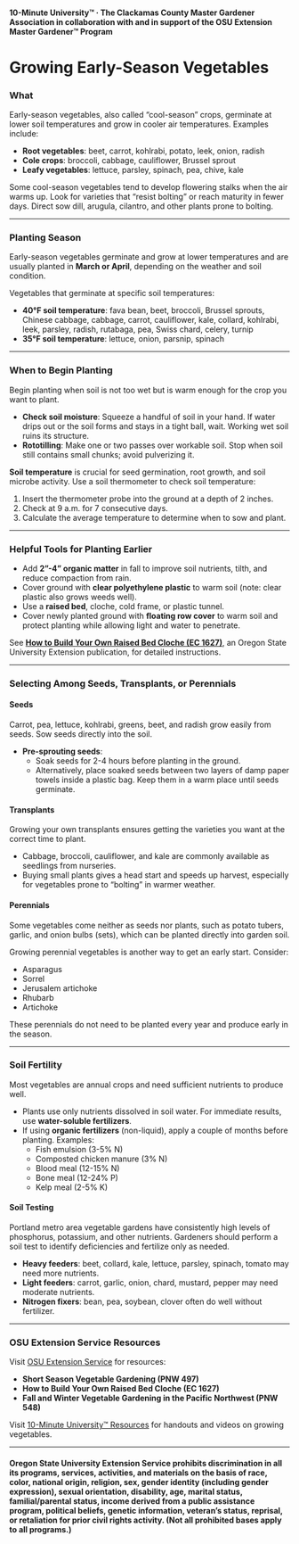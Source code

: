 #### 10-Minute University™ · The Clackamas County Master Gardener Association in collaboration with and in support of the OSU Extension Master Gardener™ Program

# Growing Early-Season Vegetables

### What

Early-season vegetables, also called “cool-season” crops, germinate at lower soil temperatures and grow in cooler air temperatures. Examples include:

- **Root vegetables**: beet, carrot, kohlrabi, potato, leek, onion, radish
- **Cole crops**: broccoli, cabbage, cauliflower, Brussel sprout
- **Leafy vegetables**: lettuce, parsley, spinach, pea, chive, kale

Some cool-season vegetables tend to develop flowering stalks when the air warms up. Look for varieties that “resist bolting” or reach maturity in fewer days. Direct sow dill, arugula, cilantro, and other plants prone to bolting.

---

### Planting Season

Early-season vegetables germinate and grow at lower temperatures and are usually planted in **March or April**, depending on the weather and soil condition.

Vegetables that germinate at specific soil temperatures:

- **40°F soil temperature**: fava bean, beet, broccoli, Brussel sprouts, Chinese cabbage, cabbage, carrot, cauliflower, kale, collard, kohlrabi, leek, parsley, radish, rutabaga, pea, Swiss chard, celery, turnip
- **35°F soil temperature**: lettuce, onion, parsnip, spinach

---

### When to Begin Planting

Begin planting when soil is not too wet but is warm enough for the crop you want to plant.

- **Check soil moisture**: Squeeze a handful of soil in your hand. If water drips out or the soil forms and stays in a tight ball, wait. Working wet soil ruins its structure.
- **Rototilling**: Make one or two passes over workable soil. Stop when soil still contains small chunks; avoid pulverizing it.

**Soil temperature** is crucial for seed germination, root growth, and soil microbe activity. Use a soil thermometer to check soil temperature:

1. Insert the thermometer probe into the ground at a depth of 2 inches.
2. Check at 9 a.m. for 7 consecutive days.
3. Calculate the average temperature to determine when to sow and plant.

---

### Helpful Tools for Planting Earlier

- Add **2”-4” organic matter** in fall to improve soil nutrients, tilth, and reduce compaction from rain.
- Cover ground with **clear polyethylene plastic** to warm soil (note: clear plastic also grows weeds well).
- Use a **raised bed**, cloche, cold frame, or plastic tunnel.
- Cover newly planted ground with **floating row cover** to warm soil and protect planting while allowing light and water to penetrate.

See **[How to Build Your Own Raised Bed Cloche (EC 1627)](http://catalog.extension.oregonstate.edu)**, an Oregon State University Extension publication, for detailed instructions.

---

### Selecting Among Seeds, Transplants, or Perennials

#### Seeds

Carrot, pea, lettuce, kohlrabi, greens, beet, and radish grow easily from seeds. Sow seeds directly into the soil.

- **Pre-sprouting seeds**:
  - Soak seeds for 2-4 hours before planting in the ground.
  - Alternatively, place soaked seeds between two layers of damp paper towels inside a plastic bag. Keep them in a warm place until seeds germinate.

#### Transplants

Growing your own transplants ensures getting the varieties you want at the correct time to plant.

- Cabbage, broccoli, cauliflower, and kale are commonly available as seedlings from nurseries.
- Buying small plants gives a head start and speeds up harvest, especially for vegetables prone to “bolting” in warmer weather.

#### Perennials

Some vegetables come neither as seeds nor plants, such as potato tubers, garlic, and onion bulbs (sets), which can be planted directly into garden soil.

Growing perennial vegetables is another way to get an early start. Consider:

- Asparagus
- Sorrel
- Jerusalem artichoke
- Rhubarb
- Artichoke

These perennials do not need to be planted every year and produce early in the season.

---

### Soil Fertility

Most vegetables are annual crops and need sufficient nutrients to produce well.

- Plants use only nutrients dissolved in soil water. For immediate results, use **water-soluble fertilizers**.
- If using **organic fertilizers** (non-liquid), apply a couple of months before planting. Examples:
  - Fish emulsion (3-5% N)
  - Composted chicken manure (3% N)
  - Blood meal (12-15% N)
  - Bone meal (12-24% P)
  - Kelp meal (2-5% K)

#### Soil Testing

Portland metro area vegetable gardens have consistently high levels of phosphorus, potassium, and other nutrients. Gardeners should perform a soil test to identify deficiencies and fertilize only as needed.

- **Heavy feeders**: beet, collard, kale, lettuce, parsley, spinach, tomato may need more nutrients.
- **Light feeders**: carrot, garlic, onion, chard, mustard, pepper may need moderate nutrients.
- **Nitrogen fixers**: bean, pea, soybean, clover often do well without fertilizer.

---

### OSU Extension Service Resources

Visit [OSU Extension Service](http://catalog.extension.oregonstate.edu) for resources:

- **Short Season Vegetable Gardening (PNW 497)**
- **How to Build Your Own Raised Bed Cloche (EC 1627)**
- **Fall and Winter Vegetable Gardening in the Pacific Northwest (PNW 548)**

Visit [10-Minute University™ Resources](http://www.cmastergardeners.org/10-minute-university) for handouts and videos on growing vegetables.

---

#### Oregon State University Extension Service prohibits discrimination in all its programs, services, activities, and materials on the basis of race, color, national origin, religion, sex, gender identity (including gender expression), sexual orientation, disability, age, marital status, familial/parental status, income derived from a public assistance program, political beliefs, genetic information, veteran’s status, reprisal, or retaliation for prior civil rights activity. (Not all prohibited bases apply to all programs.)
